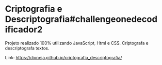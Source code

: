 # Criptografia e Descriptografia#challengeonedecodificador2
<p>Projeto realizado 100% utilizando JavaScript, Html e CSS. Criptografa e descriptografa textos.</p>

Link: https://dioneja.github.io/criptografia_descriptografia/
